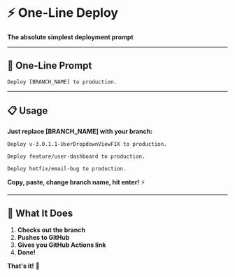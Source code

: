 # ⚡ One-Line Deploy

**The absolute simplest deployment prompt**

---

## 🚀 **One-Line Prompt**

```
Deploy [BRANCH_NAME] to production.
```

---

## 📋 **Usage**

**Just replace [BRANCH_NAME] with your branch:**

```
Deploy v-3.0.1.1-UserDropdownViewFIX to production.
```

```
Deploy feature/user-dashboard to production.
```

```
Deploy hotfix/email-bug to production.
```

**Copy, paste, change branch name, hit enter!** ⚡

---

## 🎯 **What It Does**

1. **Checks out the branch**
2. **Pushes to GitHub**
3. **Gives you GitHub Actions link**
4. **Done!**

**That's it!** 🚀

